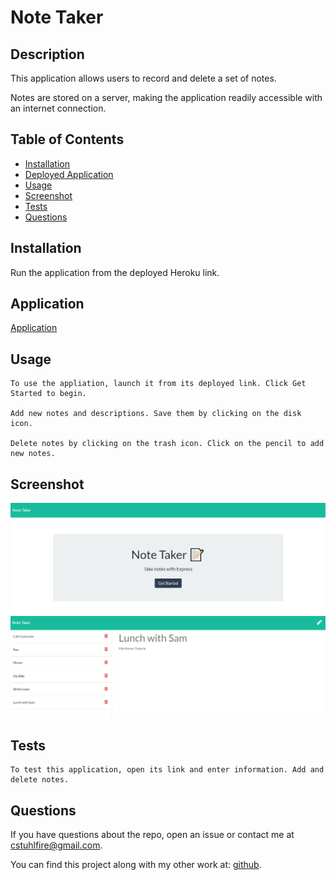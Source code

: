 # Note Taker
## 
## Description 
This application allows users to record and delete a set of notes. 

Notes are stored on a server, making the application readily accessible with an internet connection.
## Table of Contents
- [Installation](#installation)
- [Deployed Application](#application)
- [Usage](#usage)
- [Screenshot](#screenshot)
- [Tests](#tests)
- [Questions](#questions)
## Installation
Run the application from the deployed Heroku link.

## Application
[Application](https://evening-ravine-70496.herokuapp.com/)

## Usage
```
To use the appliation, launch it from its deployed link. Click Get Started to begin.

Add new notes and descriptions. Save them by clicking on the disk icon. 

Delete notes by clicking on the trash icon. Click on the pencil to add new notes.
```
## Screenshot
![Screenshot](./Images/NoteTakerHome.PNG)
![Screenshot](./Images/Notes.PNG)

## Tests
```
To test this application, open its link and enter information. Add and delete notes.
```
## Questions

If you have questions about the repo, open an issue or contact me at 
cstuhlfire@gmail.com. 

You can find this project along with my other work 
at: [github](https://github.com/cstuhlfire).


